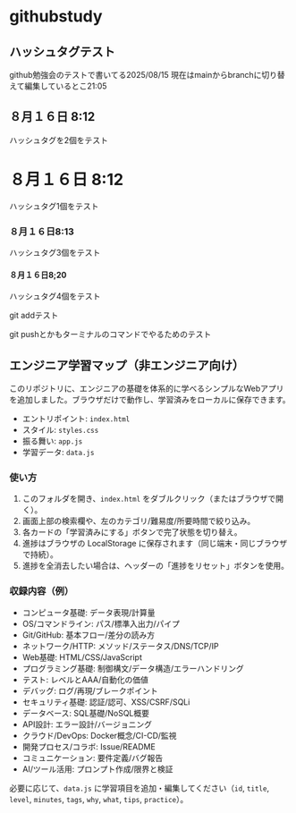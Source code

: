 # githubstudy

## ハッシュタグテスト

github勉強会のテストで書いてる2025/08/15
現在はmainからbranchに切り替えて編集しているとこ21:05
## ８月１６日 8:12
ハッシュタグを2個をテスト
# ８月１６日 8:12
ハッシュタグ1個をテスト
### ８月１６日8:13
ハッシュタグ3個をテスト
#### ８月１６日8;20
ハッシュタグ4個をテスト

git addテスト

git pushとかもターミナルのコマンドでやるためのテスト

## エンジニア学習マップ（非エンジニア向け）

このリポジトリに、エンジニアの基礎を体系的に学べるシンプルなWebアプリを追加しました。ブラウザだけで動作し、学習済みをローカルに保存できます。

- エントリポイント: `index.html`
- スタイル: `styles.css`
- 振る舞い: `app.js`
- 学習データ: `data.js`

### 使い方

1. このフォルダを開き、`index.html` をダブルクリック（またはブラウザで開く）。
2. 画面上部の検索欄や、左のカテゴリ/難易度/所要時間で絞り込み。
3. 各カードの「学習済みにする」ボタンで完了状態を切り替え。
4. 進捗はブラウザの LocalStorage に保存されます（同じ端末・同じブラウザで持続）。
5. 進捗を全消去したい場合は、ヘッダーの「進捗をリセット」ボタンを使用。

### 収録内容（例）

- コンピュータ基礎: データ表現/計算量
- OS/コマンドライン: パス/標準入出力/パイプ
- Git/GitHub: 基本フロー/差分の読み方
- ネットワーク/HTTP: メソッド/ステータス/DNS/TCP/IP
- Web基礎: HTML/CSS/JavaScript
- プログラミング基礎: 制御構文/データ構造/エラーハンドリング
- テスト: レベルとAAA/自動化の価値
- デバッグ: ログ/再現/ブレークポイント
- セキュリティ基礎: 認証/認可、XSS/CSRF/SQLi
- データベース: SQL基礎/NoSQL概要
- API設計: エラー設計/バージョニング
- クラウド/DevOps: Docker概念/CI-CD/監視
- 開発プロセス/コラボ: Issue/README
- コミュニケーション: 要件定義/バグ報告
- AI/ツール活用: プロンプト作成/限界と検証

必要に応じて、`data.js` に学習項目を追加・編集してください（`id`, `title`, `level`, `minutes`, `tags`, `why`, `what`, `tips`, `practice`）。
